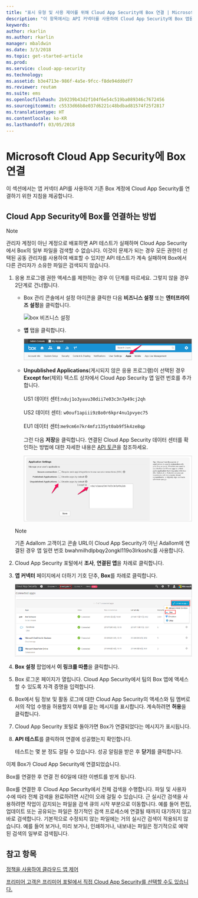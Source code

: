 ```yaml
---
title: "표시 유형 및 사용 제어를 위해 Cloud App Security에 Box 연결 | Microsoft 문서"
description: "이 항목에서는 API 커넥터를 사용하여 Cloud App Security에 Box 앱을 연결하는 방법에 대한 정보를 제공합니다."
keywords: 
author: rkarlin
ms.author: rkarlin
manager: mbaldwin
ms.date: 3/3/2018
ms.topic: get-started-article
ms.prod: 
ms.service: cloud-app-security
ms.technology: 
ms.assetid: b3e4713e-986f-4a5e-9fcc-f8de94dd0df7
ms.reviewer: reutam
ms.suite: ems
ms.openlocfilehash: 2b9239b43d2f104f6e54c519ba089346c7672456
ms.sourcegitcommit: c5533d66b8e037d6221c48bdbad81574f25f2817
ms.translationtype: HT
ms.contentlocale: ko-KR
ms.lasthandoff: 03/05/2018
---
```

# <a name="connect-box-to-microsoft-cloud-app-security"></a>Microsoft Cloud App Security에 Box 연결
이 섹션에서는 앱 커넥터 API를 사용하여 기존 Box 계정에 Cloud App Security를 연결하기 위한 지침을 제공합니다.  
  
## <a name="how-to-connect-box-to-cloud-app-security"></a>Cloud App Security에 Box를 연결하는 방법  
  
> [!NOTE]  
>  관리자 계정이 아닌 계정으로 배포하면 API 테스트가 실패하며 Cloud App Security에서 Box의 일부 파일을 검색할 수 없습니다. 이것이 문제가 되는 경우 모든 권한이 선택된 공동 관리자를 사용하여 배포할 수 있지만 API 테스트가 계속 실패하며 Box에서 다른 관리자가 소유한 파일은 검색되지 않습니다.  
  
1.  응용 프로그램 권한 액세스를 제한하는 경우 이 단계를 따르세요. 그렇지 않을 경우 2단계로 건너뜁니다.  
  
    -   Box 관리 콘솔에서 설정 아이콘을 클릭한 다음 **비즈니스 설정** 또는 **엔터프라이즈 설정**을 클릭합니다.  
  
         ![box 비즈니스 설정](./media/box-business-settings.png "box 비즈니스 설정")  
  
    -   **앱** 탭을 클릭합니다.  
  
         ![box 앱](./media/box-apps.png "box 앱")  
  
    -   **Unpublished Applications**(게시되지 않은 응용 프로그램)이 선택된 경우 **Except for**(제외) 텍스트 상자에서 Cloud App Security 앱 일련 번호를 추가합니다.<br></br>US1 데이터 센터:`nduj1o3yavu30dii7e03c3n7p49cj2qh` <br></br>US2 데이터 센터: `w0ouf1apiii9z8o0r6kpr4nu1pvyec75`<br></br>EU1 데이터 센터:`me9cm6n7kr4mfz135yt0ab9f5k4ze8qp`<br></br>그런 다음 **저장**을 클릭합니다. 연결된 Cloud App Security 데이터 센터를 확인하는 방법에 대한 자세한 내용은 [API 토큰](api-tokens.md)을 참조하세요. 
  
         ![box 제외 설정](./media/box-settings-except-for.png "box 제외 설정")  
  
    > [!NOTE]  
    >  기존 Adallom 고객이고 콘솔 URL이 Cloud App Security가 아닌 Adallom에 연결된 경우 앱 일련 번호 bwahmilhdlpbqy2ongkl119o3lrkoshc를 사용합니다.  
  
2.  Cloud App Security 포털에서 **조사**, **연결된 앱**을 차례로 클릭합니다.  
  
3.  **앱 커넥터** 페이지에서 더하기 기호 단추, **Box**를 차례로 클릭합니다.  
  
     ![box 연결](./media/connect-box.png "box 연결")  
  
4.  **Box 설정** 팝업에서 **이 링크를 따름**을 클릭합니다.  
  
5.  Box 로그온 페이지가 열립니다. Cloud App Security에서 팀의 Box 앱에 액세스할 수 있도록 자격 증명을 입력합니다.  
  
6.  Box에서 팀 정보 및 활동 로그에 대한 Cloud App Security의 액세스와 팀 멤버로서의 작업 수행을 허용할지 여부를 묻는 메시지를 표시합니다. 계속하려면 **허용**을 클릭합니다.  
  
7.  Cloud App Security 포털로 돌아가면 Box가 연결되었다는 메시지가 표시됩니다.  
  
8.  **API 테스트**를 클릭하여 연결에 성공했는지 확인합니다.  
  
     테스트는 몇 분 정도 걸릴 수 있습니다. 성공 알림을 받은 후 **닫기**를 클릭합니다.  
  
이제 Box가 Cloud App Security에 연결되었습니다.  
 
Box를 연결한 후 연결 전 60일에 대한 이벤트를 받게 됩니다.
  
Box를 연결한 후 Cloud App Security에서 전체 검색을 수행합니다. 파일 및 사용자 수에 따라 전체 검색을 완료하려면 시간이 오래 걸릴 수 있습니다. 근 실시간 검색을 사용하려면 작업이 감지되는 파일을 검색 큐의 시작 부분으로 이동합니다. 예를 들어 편집, 업데이트 또는 공유되는 파일은 정기적인 검색 프로세스에 연결될 때까지 대기하지 않고 바로 검색합니다. 기본적으로 수정되지 않는 파일에는 거의 실시간 검색이 적용되지 않습니다. 예를 들어 보거나, 미리 보거나, 인쇄하거나, 내보내는 파일은 정기적으로 예약된 검색의 일부로 검색됩니다.
  
## <a name="see-also"></a>참고 항목  
[정책을 사용하여 클라우드 앱 제어](control-cloud-apps-with-policies.md)   

[프리미어 고객은 프리미어 포털에서 직접 Cloud App Security를 선택할 수도 있습니다.](https://premier.microsoft.com/)  
  
  